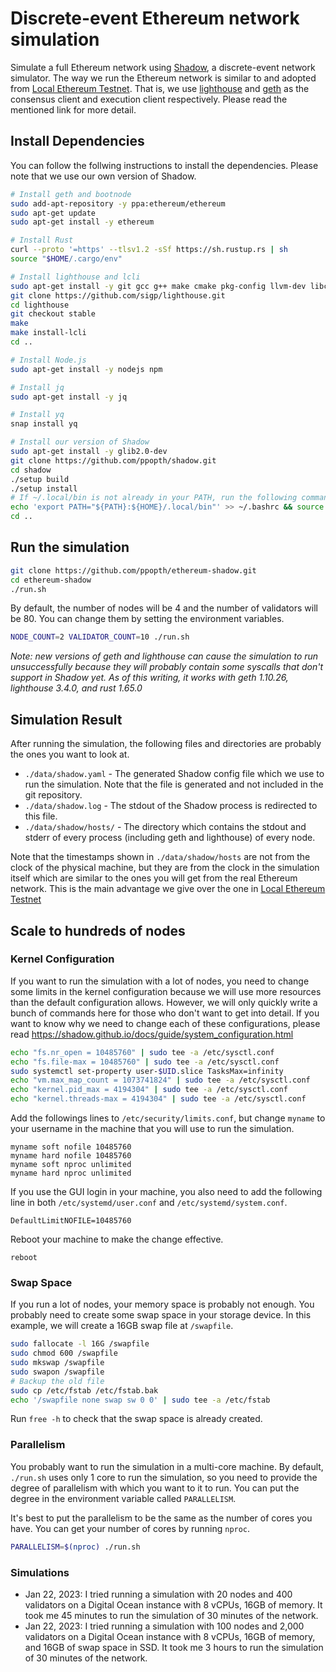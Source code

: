 # Discrete-event Ethereum network simulation

Simulate a full Ethereum network using [Shadow](https://shadow.github.io/), a discrete-event network simulator. The way we run
the Ethereum network is similar to and adopted from [Local Ethereum Testnet](https://github.com/ppopth/local-testnet).
That is, we use [lighthouse](https://github.com/sigp/lighthouse) and [geth](https://github.com/ethereum/go-ethereum) as
the consensus client and execution client respectively. Please read the mentioned link for more detail.

## Install Dependencies

You can follow the follwing instructions to install the dependencies. Please note that we use our own version of Shadow.
```bash
# Install geth and bootnode
sudo add-apt-repository -y ppa:ethereum/ethereum
sudo apt-get update
sudo apt-get install -y ethereum

# Install Rust
curl --proto '=https' --tlsv1.2 -sSf https://sh.rustup.rs | sh
source "$HOME/.cargo/env"

# Install lighthouse and lcli
sudo apt-get install -y git gcc g++ make cmake pkg-config llvm-dev libclang-dev clang protobuf-compiler
git clone https://github.com/sigp/lighthouse.git
cd lighthouse
git checkout stable
make
make install-lcli
cd ..

# Install Node.js
sudo apt-get install -y nodejs npm

# Install jq
sudo apt-get install -y jq

# Install yq
snap install yq

# Install our version of Shadow
sudo apt-get install -y glib2.0-dev
git clone https://github.com/ppopth/shadow.git
cd shadow
./setup build
./setup install
# If ~/.local/bin is not already in your PATH, run the following command
echo 'export PATH="${PATH}:${HOME}/.local/bin"' >> ~/.bashrc && source ~/.bashrc
cd ..
```

## Run the simulation
```bash
git clone https://github.com/ppopth/ethereum-shadow.git
cd ethereum-shadow
./run.sh
```
By default, the number of nodes will be 4 and the number of validators will be 80. You can change them by setting the environment variables.
```bash
NODE_COUNT=2 VALIDATOR_COUNT=10 ./run.sh
```
*Note: new versions of geth and lighthouse can cause the simulation to run unsuccessfully because they will probably contain some syscalls that
don't support in Shadow yet. As of this writing, it works with geth 1.10.26, lighthouse 3.4.0, and rust 1.65.0*

## Simulation Result

After running the simulation, the following files and directories are probably the ones you want to look at.
* `./data/shadow.yaml` - The generated Shadow config file which we use to run the simulation. Note that the file is generated and not included in
the git repository.
* `./data/shadow.log` - The stdout of the Shadow process is redirected to this file.
* `./data/shadow/hosts/` - The directory which contains the stdout and stderr of every process (including geth and lighthouse) of every node.

Note that the timestamps shown in `./data/shadow/hosts` are not from the clock of the physical machine, but they are from the clock in the simulation itself
which are similar to the ones you will get from the real Ethereum network. This is the main advantage we give over the one in [Local Ethereum Testnet](https://github.com/ppopth/local-testnet)

## Scale to hundreds of nodes

### Kernel Configuration
If you want to run the simulation with a lot of nodes, you need to change some limits in the kernel configuration because we will use more resources
than the default configuration allows. However, we will only quickly write a bunch of commands here for those who don't want to get into detail. If you want to know why we need to change each of these configurations, please read https://shadow.github.io/docs/guide/system_configuration.html
```bash
echo "fs.nr_open = 10485760" | sudo tee -a /etc/sysctl.conf
echo "fs.file-max = 10485760" | sudo tee -a /etc/sysctl.conf
sudo systemctl set-property user-$UID.slice TasksMax=infinity
echo "vm.max_map_count = 1073741824" | sudo tee -a /etc/sysctl.conf
echo "kernel.pid_max = 4194304" | sudo tee -a /etc/sysctl.conf
echo "kernel.threads-max = 4194304" | sudo tee -a /etc/sysctl.conf
```
Add the followings lines to `/etc/security/limits.conf`, but change `myname` to your username in the machine that you will use to run the simulation.
```
myname soft nofile 10485760
myname hard nofile 10485760
myname soft nproc unlimited
myname hard nproc unlimited
```
If you use the GUI login in your machine, you also need to add the following line in both `/etc/systemd/user.conf` and `/etc/systemd/system.conf`.
```
DefaultLimitNOFILE=10485760
```
Reboot your machine to make the change effective.
```
reboot
```

### Swap Space

If you run a lot of nodes, your memory space is probably not enough. You probably need to create some swap space in your storage device. In this example, we will create a 16GB swap file at `/swapfile`.
```bash
sudo fallocate -l 16G /swapfile
sudo chmod 600 /swapfile
sudo mkswap /swapfile
sudo swapon /swapfile
# Backup the old file
sudo cp /etc/fstab /etc/fstab.bak
echo '/swapfile none swap sw 0 0' | sudo tee -a /etc/fstab
```
Run `free -h` to check that the swap space is already created.

### Parallelism

You probably want to run the simulation in a multi-core machine. By default, `./run.sh` uses only 1 core to run the simulation, so you need to provide
the degree of parallelism with which you want to it to run. You can put the degree in the environment variable called `PARALLELISM`.

It's best to put the parallelism to be the same as the number of cores you have. You can get your number of cores by running `nproc`.
```bash
PARALLELISM=$(nproc) ./run.sh
```

### Simulations

* Jan 22, 2023: I tried running a simulation with 20 nodes and 400 validators on a Digital Ocean instance with 8 vCPUs, 16GB of memory. It took me 45 minutes to run the simulation of 30 minutes of the network.
* Jan 22, 2023: I tried running a simulation with 100 nodes and 2,000 validators on a Digital Ocean instance with 8 vCPUs, 16GB of memory, and 16GB of swap space in SSD. It took me 3 hours to run the simulation of 30 minutes of the network.
